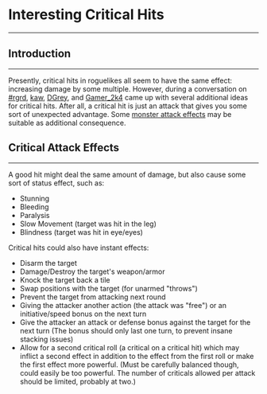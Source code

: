 # Interesting Critical Hits

---

## Introduction

---

Presently, critical hits in roguelikes all seem to have the same effect: increasing damage by some multiple. However, during a conversation on [#rgrd](irc://irc.quakenet.org/#rgrd), [kaw](../../../developer/kaw.md), [DGrey](../../../developer/dgrey.md), and [Gamer_2k4](../../../developer/gamer_2k4.md) came up with several additional ideas for critical hits. After all, a critical hit is just an attack that gives you some sort of unexpected advantage. Some [monster attack effects](monster_attacks.md#effects) may be suitable as additional consequence.

## Critical Attack Effects

---

A good hit might deal the same amount of damage, but also cause some sort of status effect, such as:

* Stunning
* Bleeding
* Paralysis
* Slow Movement (target was hit in the leg)
* Blindness (target was hit in eye/eyes)

Critical hits could also have instant effects:

* Disarm the target
* Damage/Destroy the target's weapon/armor
* Knock the target back a tile
* Swap positions with the target (for unarmed "throws")
* Prevent the target from attacking next round
* Giving the attacker another action (the attack was "free") or an initiative/speed bonus on the next turn
* Give the attacker an attack or defense bonus against the target for the next turn (The bonus should only last one turn, to prevent insane stacking issues)
* Allow for a second critical roll (a critical on a critical hit) which may inflict a second effect in addition to the effect from the first roll or make the first effect more powerful. (Must be carefully balanced though, could easily be too powerful. The number of criticals allowed per attack should be limited, probably at two.)
